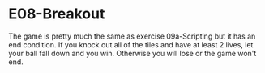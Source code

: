 # E08-Breakout

The game is pretty much the same as exercise 09a-Scripting but it has an end condition. If you knock out all of the tiles and have at least 2 lives,
let your ball fall down and you win. Otherwise you will lose or the game won't end.
